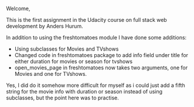 Welcome,

This is the first assignment in the Udacity course on full stack web development by Anders Hurum.

In addition to using the freshtomatoes module I have done some additions:
- Using subclasses for Movies and TVshows
- Changed code in freshtomatoes package to add info field under title for either duration for movies or season for tvshows
- open_movies_page in freshtomatoes now takes two arguments, one for Movies and one for TVshows.

Yes, I did do it somehow more difficult for myself as i could just add a fifth string for the movie info with duration or season instead of using subclasses, but the point here was to practise.

